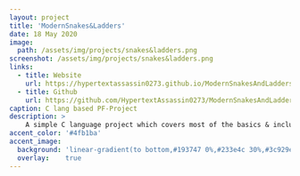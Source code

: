 ```yaml
---
layout: project
title: 'ModernSnakes&Ladders'
date: 18 May 2020
image:  
  path: /assets/img/projects/snakes&ladders.png
screenshot: /assets/img/projects/snakes&ladders.png
links:
  - title: Website
    url: https://hypertextassassin0273.github.io/ModernSnakesAndLadders-PF_Project/
  - title: Github
    url: https://github.com/HypertextAssassin0273/ModernSnakesAndLadders-PF_Project
caption: C lang based PF-Project
description: >
    A simple C language project which covers most of the basics & includes some unique features, using DevC++.<br>
accent_color: '#4fb1ba'
accent_image:
  background: 'linear-gradient(to bottom,#193747 0%,#233e4c 30%,#3c929e 50%,#d5d5d4 70%,#cdccc8 100%)'
  overlay:    true
---
```

